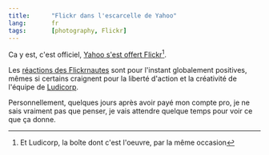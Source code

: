 ```yaml
---
title:      "Flickr dans l'escarcelle de Yahoo"
lang:       fr
tags:       [photography, Flickr]
---
```


Ca y est, c'est officiel, [Yahoo s'est offert Flickr](http://blog.flickr.com/flickrblog/2005/03/yahoo_actually_.html)[^c1].

[^c1]: Et Ludicorp, la boîte dont c'est l'oeuvre, par la même occasion

Les [réactions des Flickrnautes](https://www.flickr.com/groups/topic/20864/) sont pour l'instant globalement positives, mêmes si certains craignent pour la liberté d'action et la créativité de l'équipe de [Ludicorp](http://www.ludicorp.com/).

Personnellement, quelques jours après avoir payé mon compte pro, je ne sais vraiment pas que penser, je vais attendre quelque temps pour voir ce que ça donne.

